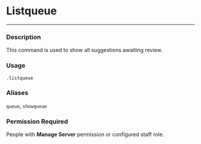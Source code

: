 # Listqueue
---
### Description
This command is used to show all suggestions awaiting review.
### Usage
```
.listqueue
```
### Aliases
`queue`, `showqueue`
### Permission Required
People with **Manage Server** permission or configured staff role.
